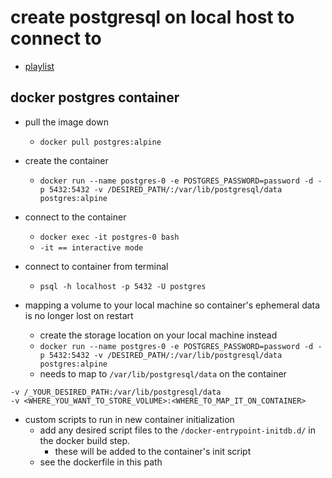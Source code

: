 # create postgresql on local host to connect to
* [playlist](https://www.youtube.com/watch?v=aHbE3pTyG-Q&ab_channel=Amigoscode)

##  docker postgres container

* pull the image down
  * `docker pull postgres:alpine`

* create the container
  * `docker run --name postgres-0 -e POSTGRES_PASSWORD=password -d -p 5432:5432 -v /DESIRED_PATH/:/var/lib/postgresql/data postgres:alpine`

* connect to the container
  * `docker exec -it postgres-0 bash`
  * `-it == interactive mode`

* connect to container from terminal

  * `psql -h localhost -p 5432 -U postgres`


* mapping a volume to your local machine so container's ephemeral data is no longer lost on restart
  * create the storage location on your local machine instead
  * `docker run --name postgres-0 -e POSTGRES_PASSWORD=password -d -p 5432:5432 -v /DESIRED_PATH/:/var/lib/postgresql/data postgres:alpine`
  * needs to map to `/var/lib/postgresql/data` on the container
```
-v /_YOUR_DESIRED_PATH:/var/lib/postgresql/data
-v <WHERE_YOU_WANT_TO_STORE_VOLUME>:<WHERE_TO_MAP_IT_ON_CONTAINER>
```


* custom scripts to run in new container initialization
  * add any desired script files to the `/docker-entrypoint-initdb.d/` in the docker build step.
    * these will be added to the container's init script
  * see the dockerfile in this path
